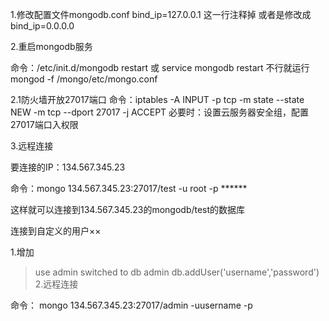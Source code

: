 1.修改配置文件mongodb.conf
bind_ip=127.0.0.1 这一行注释掉
或者是修改成 bind_ip=0.0.0.0

2.重启mongodb服务

命令：/etc/init.d/mongodb restart 或 service mongodb restart
不行就运行mongod -f /mongo/etc/mongo.conf

2.1防火墙开放27017端口
命令：iptables -A INPUT -p tcp -m state --state NEW -m tcp --dport 27017 -j ACCEPT
必要时：设置云服务器安全组，配置 27017端口入权限

3.远程连接

要连接的IP：134.567.345.23

命令：mongo 134.567.345.23:27017/test -u root -p ******

这样就可以连接到134.567.345.23的mongodb/test的数据库
 

连接到自定义的用户××

1.增加

> use admin
switched to db admin
> db.addUser('username','password')
2.远程连接

命令： mongo 134.567.345.23:27017/admin -uusername -p
